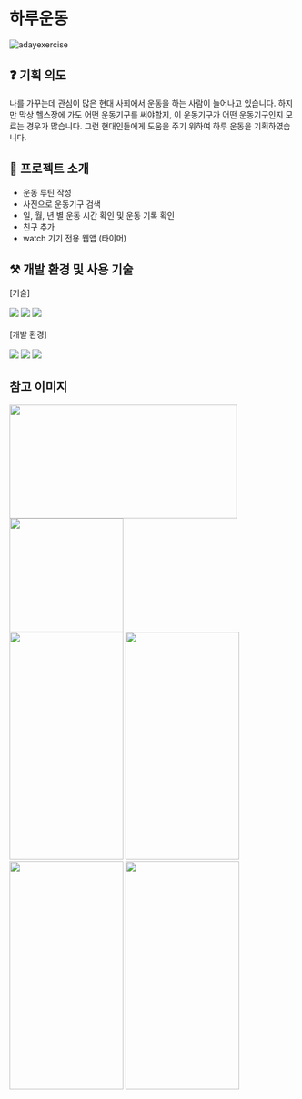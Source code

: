 # 하루운동
![adayexercise](https://github.com/user-attachments/assets/8bd34c9f-6479-48c4-acb1-0e2cd1c1052a)

## ❓ 기획 의도
나를 가꾸는데 관심이 많은 현대 사회에서 운동을 하는 사람이 늘어나고 있습니다.
하지만 막상 헬스장에 가도 어떤 운동기구를 써야할지, 이 운동기구가 어떤 운동기구인지 모르는 경우가 많습니다.
그런 현대인들에게 도움을 주기 위하여 하루 운동을 기획하였습니다.

## 📌 프로젝트 소개
- 운동 루틴 작성
- 사진으로 운동기구 검색
- 일, 월, 년 별 운동 시간 확인 및 운동 기록 확인
- 친구 추가
- watch 기기 전용 웹앱 (타이머)

## ⚒️ 개발 환경 및 사용 기술
[기술]
<br><br>
<img src="https://img.shields.io/badge/kotlin-7F52FF?style=for-the-badge&logo=kotlin&logoColor=white">
<img src="https://img.shields.io/badge/javascript-F7DF1E?style=for-the-badge&logo=javascript&logoColor=black">
<img src="https://img.shields.io/badge/json-000000?style=for-the-badge&logo=json&logoColor=white">
<br><br>
[개발 환경]
<br><br>
<img src="https://img.shields.io/badge/androidstudio-3DDC84?style=for-the-badge&logo=androidstudio&logoColor=white">
<img src="https://img.shields.io/badge/firebase-FFCA28?style=for-the-badge&logo=firebase&logoColor=white">
<img src="https://img.shields.io/badge/tizenstudio-000000?style=for-the-badge&logo=tizenstudio&logoColor=white">

## 참고 이미지
<img src="https://github.com/user-attachments/assets/0823d499-c940-4752-8127-f85b5ff4a711" width = "400" height = "200">
<img src="https://github.com/user-attachments/assets/a11327f5-227c-4aee-b5b9-4166667fad8c" width = "200" height = "200">
<br>
<img src="https://github.com/user-attachments/assets/d5827266-278a-4ee9-b67f-68e6a36c98c6" width = "200" height = "400">
<img src="https://github.com/user-attachments/assets/2bda8260-2ac8-46d7-9292-d980cc2f2e4d" width = "200" height = "400">
<img src="https://github.com/user-attachments/assets/0ec6c435-ef4b-4667-b656-16585fc00d2a" width = "200" height = "400">
<img src="https://github.com/user-attachments/assets/8fe61b5b-d78a-4569-b55c-6cd3fb99de70" width = "200" height = "400">
<br>
